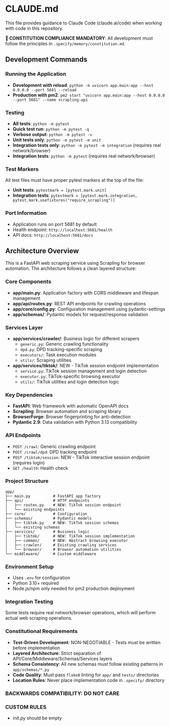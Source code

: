 # CLAUDE.md

This file provides guidance to Claude Code (claude.ai/code) when working with code in this repository.

**🚨 CONSTITUTION COMPLIANCE MANDATORY**: All development must follow the principles in `.specify/memory/constitution.md`.

## Development Commands

### Running the Application

- **Development with reload**: `python -m uvicorn app.main:app --host 0.0.0.0 --port 5681 --reload`
- **Production with pm2**: `pm2 start "uvicorn app.main:app --host 0.0.0.0 --port 5681" --name scrapling-api`

### Testing

- **All tests**: `python -m pytest`
- **Quick test run**: `python -m pytest -q`
- **Verbose output**: `python -m pytest -v`
- **Unit tests only**: `python -m pytest -m unit`
- **Integration tests only**: `python -m pytest -m integration` (requires real network/browser)
- **Integration tests**: `python -m pytest` (requires real network/browser)

### Test Markers

All test files must have proper pytest markers at the top of the file:
- **Unit tests**: `pytestmark = [pytest.mark.unit]`
- **Integration tests**: `pytestmark = [pytest.mark.integration, pytest.mark.usefixtures("require_scrapling")]`

### Port Information

- Application runs on port 5681 by default
- Health endpoint: `http://localhost:5681/health`
- API docs: `http://localhost:5681/docs`

## Architecture Overview

This is a FastAPI web scraping service using Scrapling for browser automation. The architecture follows a clean layered structure:

### Core Components

- **app/main.py**: Application factory with CORS middleware and lifespan management
- **app/api/routes.py**: REST API endpoints for crawling operations
- **app/core/config.py**: Configuration management using pydantic-settings
- **app/schemas/**: Pydantic models for request/response validation

### Services Layer

- **app/services/crawler/**: Business logic for different scrapers
  - `generic.py`: Generic crawling functionality
  - `dpd.py`: DPD tracking-specific scraping
  - `executors/`: Task execution modules
  - `utils/`: Scraping utilities
- **app/services/tiktok/**: NEW - TikTok session endpoint implementation
  - `service.py`: TikTok session management and login detection
  - `executor.py`: TikTok-specific browsing executor
  - `utils/`: TikTok utilities and login detection logic

### Key Dependencies

- **FastAPI**: Web framework with automatic OpenAPI docs
- **Scrapling**: Browser automation and scraping library
- **BrowserForge**: Browser fingerprinting for anti-detection
- **Pydantic 2.9**: Data validation with Python 3.13 compatibility

### API Endpoints

- `POST /crawl`: Generic crawling endpoint
- `POST /crawl/dpd`: DPD tracking endpoint
- `POST /tiktok/session`: NEW - TikTok interactive session endpoint (requires login)
- `GET /health`: Health check

### Project Structure

```
app/
├── main.py          # FastAPI app factory
├── api/             # HTTP endpoints
│   ├── routes.py    # NEW: TikTok session endpoint
│   └── existing endpoints
├── core/            # Configuration
├── schemas/         # Pydantic models
│   ├── tiktok.py    # NEW: TikTok session schemas
│   └── existing schemas
├── services/        # Business logic
│   ├── tiktok/      # NEW: TikTok session implementation
│   ├── common/      # NEW: Abstract browsing executor
│   ├── crawler/     # Existing crawling services
│   └── browser/     # Browser automation utilities
└── middleware/      # Custom middleware
```

### Environment Setup

- Uses `.env` for configuration
- Python 3.10+ required
- Node.js/npm only needed for pm2 production deployment

### Integration Testing

Some tests require real network/browser operations,  which will perform actual web scraping operations.

### Constitutional Requirements

- **Test-Driven Development**: NON-NEGOTIABLE - Tests must be written before implementation
- **Layered Architecture**: Strict separation of API/Core/Middleware/Schemas/Services layers
- **Schema Consistency**: All new schemas must follow existing patterns in `app/schemas/*.py`
- **Code Quality**: Must pass `flake8` linting for `app/` and `tests/` directories
- **Location Rules**: Never place implementation code in `.specify/` directory

### BACKWARDS COMPATIBILITY: DO NOT CARE

### CUSTOM RULES

* init.py should be empty

